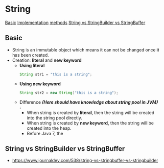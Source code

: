# String
[Basic](#basic)
[Implementation](#Implementation)
[methods](#methods)
[String vs StringBuilder vs StringBuffer](#Comparasion)
## Basic
- String is an immutable object which means it can not be changed once it has been created.
- Creation: **literal** and **new keyword**
  - **Using literal**
    ```java
    String str1 = "this is a string";
    ```
  - **Using new keyword**
    ```java
    String str2 = new String("this is a string");
    ```
  - Difference ***(Here should have knowledge about string pool in JVM)*** :
    - When string is created by **literal**, then the string will be created into the string pool directly.
    - When string is created by **new keyword**, then the string will be created into the heap.
    - Before Java 7, the

## <div id = "comparasion">String vs StringBuilder vs StringBuffer</div>
- https://www.journaldev.com/538/string-vs-stringbuffer-vs-stringbuilder

